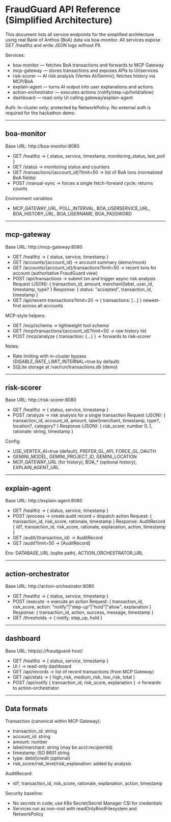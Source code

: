 # FraudGuard API Reference (Simplified Architecture)

This document lists all service endpoints for the simplified architecture using real Bank of Anthos (BoA) data via boa-monitor. All services expose GET /healthz and write JSON logs without PII.

Services:
- boa-monitor — fetches BoA transactions and forwards to MCP Gateway
- mcp-gateway — stores transactions and exposes APIs to UI/services
- risk-scorer — AI risk analysis (Vertex AI/Gemini); fetches history via MCP/BoA
- explain-agent — turns AI output into user explanations and actions
- action-orchestrator — executes actions (notify/step-up/hold/allow)
- dashboard — read-only UI calling gateway/explain-agent

Auth: In-cluster only; protected by NetworkPolicy. No external auth is required for the hackathon demo.

---
## boa-monitor
Base URL: http://boa-monitor:8080

- GET /healthz → { status, service, timestamp, monitoring_status, last_poll }
- GET /status → monitoring status and counters
- GET /transactions/{account_id}?limit=50 → list of BoA txns (normalized BoA fields)
- POST /manual-sync → forces a single fetch-forward cycle; returns counts

Environment variables:
- MCP_GATEWAY_URL, POLL_INTERVAL, BOA_USERSERVICE_URL, BOA_HISTORY_URL, BOA_USERNAME, BOA_PASSWORD

---
## mcp-gateway
Base URL: http://mcp-gateway:8080

- GET /healthz → { status, service, timestamp }
- GET /accounts/{account_id} → account summary (demo/mock)
- GET /accounts/{account_id}/transactions?limit=50 → recent txns for account (authoritative FraudGuard view)
- POST /api/transactions → submit txn and trigger async risk analysis
  Request (JSON): { transaction_id, amount, merchant|label, user_id, timestamp, type? }
  Response: { status: "accepted", transaction_id, timestamp }
- GET /api/recent-transactions?limit=20 → { transactions: [...] } newest-first across all accounts

MCP-style helpers:
- GET /mcp/schema → lightweight tool schema
- GET /mcp/transactions/{account_id}?limit=50 → raw history list
- POST /mcp/analyze { transaction: {...} } → forwards to risk-scorer

Notes:
- Rate limiting with in-cluster bypass (DISABLE_RATE_LIMIT_INTERNAL=true by default)
- SQLite storage at /var/run/transactions.db (demo)

---
## risk-scorer
Base URL: http://risk-scorer:8080

- GET /healthz → { status, service, timestamp }
- POST /analyze → risk analysis for a single transaction
  Request (JSON):
  {
    transaction_id, account_id, amount, label|merchant, timestamp,
    type?, location?, category?
  }
  Response (JSON): { risk_score: number 0..1, rationale: string, timestamp }

Config:
- USE_VERTEX_AI=true (default), PREFER_GL_API, FORCE_GL_OAUTH
- GEMINI_MODEL, GEMINI_PROJECT_ID, GEMINI_LOCATION
- MCP_GATEWAY_URL (for history), BOA_* (optional history), EXPLAIN_AGENT_URL

---
## explain-agent
Base URL: http://explain-agent:8080

- GET /healthz → { status, service, timestamp }
- POST /process → create audit record + dispatch action
  Request: { transaction_id, risk_score, rationale, timestamp }
  Response: AuditRecord { id?, transaction_id, risk_score, rationale, explanation, action, timestamp }
- GET /audit/{transaction_id} → AuditRecord
- GET /audit?limit=50 → [AuditRecord]

Env: DATABASE_URL (sqlite path), ACTION_ORCHESTRATOR_URL

---
## action-orchestrator
Base URL: http://action-orchestrator:8080

- GET /healthz → { status, service, timestamp }
- POST /execute → execute an action
  Request: { transaction_id, risk_score, action: "notify"|"step-up"|"hold"|"allow", explanation }
  Response: { transaction_id, action, success, message, timestamp }
- GET /thresholds → { notify, step_up, hold }

---
## dashboard
Base URL: http(s)://fraudguard-host/

- GET /healthz → { status, service, timestamp }
- UI / → read-only dashboard
- GET /api/records → list of recent transactions (from MCP Gateway)
- GET /api/stats → { high_risk, medium_risk, low_risk, total }
- POST /api/notify { transaction_id, risk_score, explanation } → forwards to action-orchestrator

---
## Data formats
Transaction (canonical within MCP Gateway):
- transaction_id: string
- account_id: string
- amount: number
- label/merchant: string (may be acct:recipientId)
- timestamp: ISO 8601 string
- type: debit|credit (optional)
- risk_score/risk_level/risk_explanation: added by analysis

AuditRecord:
- id?, transaction_id, risk_score, rationale, explanation, action, timestamp

Security baseline:
- No secrets in code; use K8s Secret/Secret Manager CSI for credentials
- Services run as non-root with readOnlyRootFilesystem and NetworkPolicy


